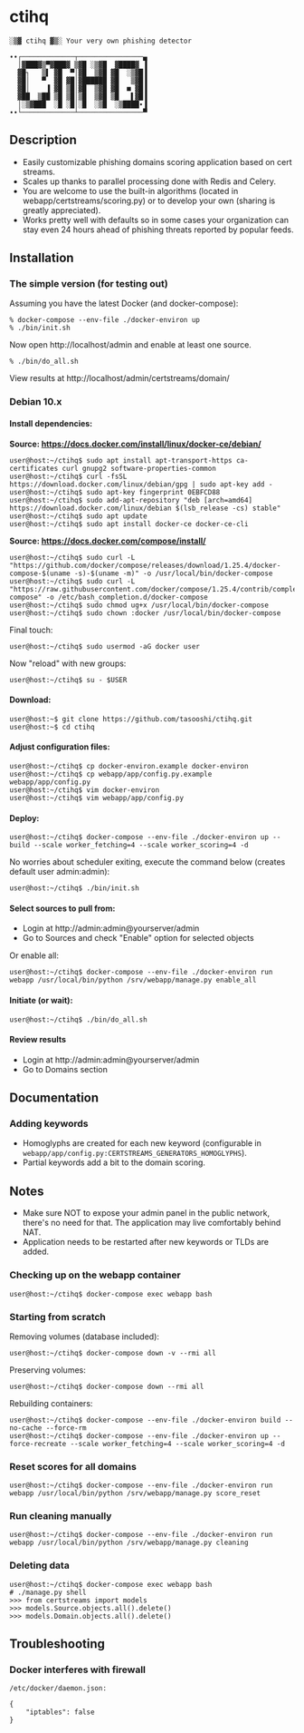 # ctihq

    ░▒▓ ctihq ▓▒░ Your very own phishing detector

    ∙∙┌─────────────┬────────────────▄
      │▓███▓▒▀▓███▓ ▒▓█ ░▒▓█  ▓████▓ ▐
      ▓█┐   ▒▌ ▓█  ▀│▓█  ▒▓█ ▓█  ░▒▓█▐
      ▓█│   ▀  ▓█ ▓█│▓██████ ▓█   ▒▓█▐
      ▓█│    ▐ ▓█ ▒█│▓█  ▒▓█ ▓█  ■ ▓█▐
      ▓██  ▒██ ▒█ ▒█│▒█  ▒▓█ ▒█   ▌▓█▐
      │░▒▓███  ░█ ░█│░█  ░▒█  ░▒████∙▐
    ∙∙└─────────────┴────────────────▀

## Description

* Easily customizable phishing domains scoring application based on cert streams.
* Scales up thanks to parallel processing done with Redis and Celery.
* You are welcome to use the built-in algorithms (located in webapp/certstreams/scoring.py) or to develop your own (sharing is greatly appreciated).
* Works pretty well with defaults so in some cases your organization can stay even 24 hours ahead of phishing threats reported by popular feeds.

## Installation

### The simple version (for testing out)

Assuming you have the latest Docker (and docker-compose):

    % docker-compose --env-file ./docker-environ up
    % ./bin/init.sh

Now open http://localhost/admin and enable at least one source.

    % ./bin/do_all.sh

View results at http://localhost/admin/certstreams/domain/

### Debian 10.x

#### Install dependencies:

**Source: https://docs.docker.com/install/linux/docker-ce/debian/**

    user@host:~/ctihq$ sudo apt install apt-transport-https ca-certificates curl gnupg2 software-properties-common
    user@host:~/ctihq$ curl -fsSL https://download.docker.com/linux/debian/gpg | sudo apt-key add -
    user@host:~/ctihq$ sudo apt-key fingerprint 0EBFCD88
    user@host:~/ctihq$ sudo add-apt-repository "deb [arch=amd64] https://download.docker.com/linux/debian $(lsb_release -cs) stable"
    user@host:~/ctihq$ sudo apt update
    user@host:~/ctihq$ sudo apt install docker-ce docker-ce-cli

**Source: https://docs.docker.com/compose/install/**

    user@host:~/ctihq$ sudo curl -L "https://github.com/docker/compose/releases/download/1.25.4/docker-compose-$(uname -s)-$(uname -m)" -o /usr/local/bin/docker-compose
    user@host:~/ctihq$ sudo curl -L "https://raw.githubusercontent.com/docker/compose/1.25.4/contrib/completion/bash/docker-compose" -o /etc/bash_completion.d/docker-compose
    user@host:~/ctihq$ sudo chmod ug+x /usr/local/bin/docker-compose
    user@host:~/ctihq$ sudo chown :docker /usr/local/bin/docker-compose

Final touch:

    user@host:~/ctihq$ sudo usermod -aG docker user

Now "reload" with new groups:

    user@host:~/ctihq$ su - $USER

#### Download:

    user@host:~$ git clone https://github.com/tasooshi/ctihq.git
    user@host:~$ cd ctihq

#### Adjust configuration files:

    user@host:~/ctihq$ cp docker-environ.example docker-environ
    user@host:~/ctihq$ cp webapp/app/config.py.example webapp/app/config.py
    user@host:~/ctihq$ vim docker-environ
    user@host:~/ctihq$ vim webapp/app/config.py

#### Deploy:

    user@host:~/ctihq$ docker-compose --env-file ./docker-environ up --build --scale worker_fetching=4 --scale worker_scoring=4 -d

No worries about scheduler exiting, execute the command below (creates default user admin:admin):

    user@host:~/ctihq$ ./bin/init.sh

#### Select sources to pull from:

- Login at http://admin:admin@yourserver/admin
- Go to Sources and check "Enable" option for selected objects

Or enable all:

    user@host:~/ctihq$ docker-compose --env-file ./docker-environ run webapp /usr/local/bin/python /srv/webapp/manage.py enable_all

#### Initiate (or wait):

    user@host:~/ctihq$ ./bin/do_all.sh

#### Review results

- Login at http://admin:admin@yourserver/admin
- Go to Domains section

## Documentation

### Adding keywords

* Homoglyphs are created for each new keyword (configurable in `webapp/app/config.py:CERTSTREAMS_GENERATORS_HOMOGLYPHS`).
* Partial keywords add a bit to the domain scoring.

## Notes

* Make sure NOT to expose your admin panel in the public network, there's no need for that. The application may live comfortably behind NAT.
* Application needs to be restarted after new keywords or TLDs are added.

### Checking up on the webapp container

    user@host:~/ctihq$ docker-compose exec webapp bash

### Starting from scratch

Removing volumes (database included):

    user@host:~/ctihq$ docker-compose down -v --rmi all

Preserving volumes:

    user@host:~/ctihq$ docker-compose down --rmi all

Rebuilding containers:

    user@host:~/ctihq$ docker-compose --env-file ./docker-environ build --no-cache --force-rm
    user@host:~/ctihq$ docker-compose --env-file ./docker-environ up --force-recreate --scale worker_fetching=4 --scale worker_scoring=4 -d

### Reset scores for all domains

    user@host:~/ctihq$ docker-compose --env-file ./docker-environ run webapp /usr/local/bin/python /srv/webapp/manage.py score_reset

### Run cleaning manually

    user@host:~/ctihq$ docker-compose --env-file ./docker-environ run webapp /usr/local/bin/python /srv/webapp/manage.py cleaning

### Deleting data

    user@host:~/ctihq$ docker-compose exec webapp bash
    # ./manage.py shell
    >>> from certstreams import models
    >>> models.Source.objects.all().delete()
    >>> models.Domain.objects.all().delete()

## Troubleshooting

### Docker interferes with firewall

    /etc/docker/daemon.json:

    {
        "iptables": false
    }

